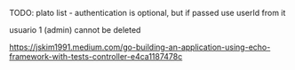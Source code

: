 TODO: plato list - authentication is optional, but if passed use userId from it

usuario 1 (admin) cannot be deleted

https://jskim1991.medium.com/go-building-an-application-using-echo-framework-with-tests-controller-e4ca1187478c
